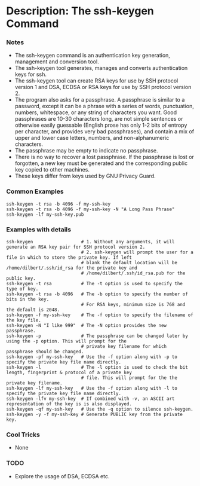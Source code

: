 # Description: The ssh-keygen Command

### Notes
* The ssh-keygen command is an authentication key generation, management and conversion tool.
* The ssh-keygen tool generates, manages and converts authentication keys for ssh.
* The ssh-keygen tool can create RSA keys for use by SSH protocol version 1 and DSA, ECDSA or RSA keys for use by
  SSH protocol version 2.
* The program also asks for a passphrase. A passphrase is similar to a password, except it can be a phrase with a
  series of words, punctuation, numbers, whitespace, or any string of characters you want. Good passphrases are
  10-30 characters long, are not simple sentences or otherwise easily guessable (English prose has only 1-2 bits of
  entropy per character, and provides very bad passphrases), and contain a mix of upper and lower case letters,
  numbers, and non-alphanumeric characters.
* The passphrase may be empty to indicate no passphrase.
* There is no way to recover a lost passphrase.  If the passphrase is lost or forgotten, a new key must be generated
  and the corresponding public key copied to other machines.
* These keys differ from keys used by GNU Privacy Guard.

### Common Examples
```shell
ssh-keygen -t rsa -b 4096 -f my-ssh-key
ssh-keygen -t rsa -b 4096 -f my-ssh-key -N "A Long Pass Phrase"
ssh-keygen -lf my-ssh-key.pub
```

### Examples with details
```shell
ssh-keygen                  # 1. Without any arguments, it will generate an RSA key pair for SSH protocol version 2.
                            # 2. ssh-keygen will prompt the user for a file in which to store the private key. If left
                            # blank the default location will be /home/dilbert/.ssh/id_rsa for the private key and
                            # /home/dilbert/.ssh/id_rsa.pub for the public key.
ssh-keygen -t rsa           # The -t option is used to specify the type of key.
ssh-keygen -t rsa -b 4096   # The -b option to specify the number of bits in the key.
                            # For RSA keys, minimum size is 768 and the default is 2048.
ssh-keygen -f my-ssh-key    # The -f option to specify the filename of the key file.
ssh-keygen -N "I like 999"  # The -N option provides the new passphrase.
ssh-keygen -p               # The passphrase can be changed later by using the -p option. This will prompt for the
                            # private key filename for which passphrase should be changed.
ssh-keygen -pf my-ssh-key   # Use the -f option along with -p to specify the private key file name directly.
ssh-keygen -l               # The -l option is used to check the bit length, fingerprint & protocol of a private key
                            # file. This will prompt for the the private key filename.
ssh-keygen -lf my-ssh-key   # Use the -f option along with -l to specify the private key file name directly.
ssh-keygen -lfv my-ssh-key  # If combined with -v, an ASCII art representation of the key is is also displayed.
ssh-keygen -qf my-ssh-key   # Use the -q option to silence ssh-keygen.
ssh-keygen -y -f my-ssh-key # Generate PUBLIC key from the private key.
```

### Cool Tricks
* None

### TODO
* Explore the usage of DSA, ECDSA etc.

